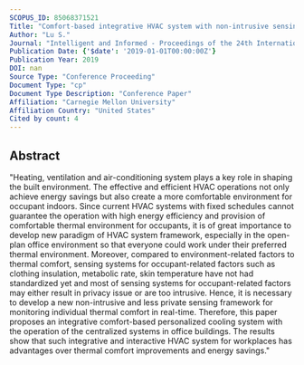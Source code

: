 ```yaml
---
SCOPUS_ID: 85068371521
Title: "Comfort-based integrative HVAC system with non-intrusive sensing in office buildings"
Author: "Lu S."
Journal: "Intelligent and Informed - Proceedings of the 24th International Conference on Computer-Aided Architectural Design Research in Asia, CAADRIA 2019"
Publication Date: {'$date': '2019-01-01T00:00:00Z'}
Publication Year: 2019
DOI: nan
Source Type: "Conference Proceeding"
Document Type: "cp"
Document Type Description: "Conference Paper"
Affiliation: "Carnegie Mellon University"
Affiliation Country: "United States"
Cited by count: 4
---
```


## Abstract
"Heating, ventilation and air-conditioning system plays a key role in shaping the built environment. The effective and efficient HVAC operations not only achieve energy savings but also create a more comfortable environment for occupant indoors. Since current HVAC systems with fixed schedules cannot guarantee the operation with high energy efficiency and provision of comfortable thermal environment for occupants, it is of great importance to develop new paradigm of HVAC system framework, especially in the open-plan office environment so that everyone could work under their preferred thermal environment. Moreover, compared to environment-related factors to thermal comfort, sensing systems for occupant-related factors such as clothing insulation, metabolic rate, skin temperature have not had standardized yet and most of sensing systems for occupant-related factors may either result in privacy issue or are too intrusive. Hence, it is necessary to develop a new non-intrusive and less private sensing framework for monitoring individual thermal comfort in real-time. Therefore, this paper proposes an integrative comfort-based personalized cooling system with the operation of the centralized systems in office buildings. The results show that such integrative and interactive HVAC system for workplaces has advantages over thermal comfort improvements and energy savings."
